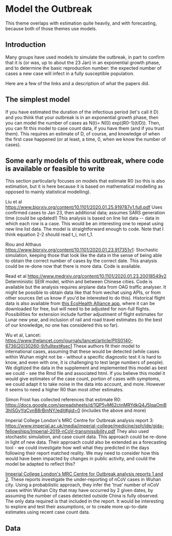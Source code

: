 # Model the Outbreak

This theme overlaps with estimation quite heavily, and with forecasting, because both of those themes use models. 

## Introduction

Many groups have used models to simulate the outbreak, in part to confirm that it is (or was, up to about the 23 Jan) in an exponential growth phase, and to determine the basic reproduction number: the expected number of cases a new case will infect in a fully susceptible population. 

Here are a few of the links and a description of what the papers did. 

## The simplest model

If you have estimated the duration of the infectious period (let's call it D) and you think that your outbreak is in an exponential growth phase, then you can model the number of cases as N(t)= N(0) exp((R0-1)(t/D)). Then, you can fit this model to case count data, if you have them (and if you trust them).  This requires an estimate of D, of course, and knowledge of when the first case happened (or at least, a time, 0, when we know the number of cases). 

## Some early models of this outbreak, where code is available or feasible to write

This section particularly focuses on models that estimate R0 (so this is also estimation, but it is here because it is based on mathematical modelling as opposed to mainly statistical modelling). 

Liu et al https://www.biorxiv.org/content/10.1101/2020.01.25.919787v1.full.pdf
Uses confirmed cases to Jan 23, then additional data; assumes SARS generation time (could be updated!) 
This analysis is based on line list data -- data in which each row is a case. This would be an interesting one to repeat using new line list data. The model is straightforward enough to code. Note that I think equation 2-2 should read t_i, not t_1. 

Riou and Althaus https://www.biorxiv.org/content/10.1101/2020.01.23.917351v1: Stochastic simulation, keeping those that look like the data in the sense of being able to obtain the correct number of cases by the correct date. This analysis could be re-done now that there is more data. Code is available. 

Read et al https://www.medrxiv.org/content/10.1101/2020.01.23.20018549v2
Deterministic SEIR model, within and between Chinese cities.
Code is available but the analysis requires airplane data from OAG traffic analyser. It might be possible to obtain data like that from wechat using APIs, or from other sources (let us know if you'd be interested to do this). Historical flight data is also available from [this EcoHealth Alliance app](https://flirt.eha.io/), where it can be downloaded for free, but will need to be adjusted for non-full flights. Possibilities for extension include further adjustment of flight estimates for Lunar new year, and inclusion of rail and road travel estimates (to the best of our knowledge, no one has considered this so far). 

Wu et al, Lancet: https://www.thelancet.com/journals/lancet/article/PIIS0140-6736(20)30260-9/fulltext#sec1
These authors fit their model to international cases, assuming that these would be detected (while cases within Wuhan might not be - without a specific diagnostic test it is hard to know, and even with one, it is challenging to test large numbers of people). 
We digitized the data in the supplement and implemented this model as best we could - see the Rmd file and associated html. 
If you believe this model it would give estimates of the case count, portion of cases with symptoms, we could adapt it to take noise in the data into account, and more. However it seems to need a higher R0 than most other estimates. 

Simon Frost has collected references that estimate R0: https://docs.google.com/spreadsheets/d/1QP5vM62ctnMRYdkQ4J5IqaOmB3hISGvYqCvnB8rBmNY/edit#gid=0 (includes the above and more) 

Imperial College London's MRC Centre for Outbreak analysis report 3: https://www.imperial.ac.uk/media/imperial-college/medicine/sph/ide/gida-fellowships/Imperial-2019-nCoV-transmissibility.pdf
They also used stochastic simulation, and case count data. This approach could be re-done in light of new data. Their approach could also be extended as a forecasting tool - we could investigate how well what they predicted in the days following their report matched reality. We may need to consider how this would have been impacted by changes in public activity, and could the model be adapted to reflect this?

[Imperial College London's MRC Centre for Outbreak analysis reports 1 and 2](https://www.imperial.ac.uk/media/imperial-college/medicine/sph/ide/gida-fellowships/Imperial-2019-nCoV-transmissibility.pdf). These reports investigate the under-reporting of nCoV cases in Wuhan city. Using a probabilistic approach, they infer the 'true' number of nCoV cases within Wuhan City that may have occurred by 2 given dates, by assuming the number of cases detected outside China is fully observed. The only data required is that included in the report. It would be interesting to explore and test their assumptions, or to create more up-to-date estimates using recent case count data.


## Data


